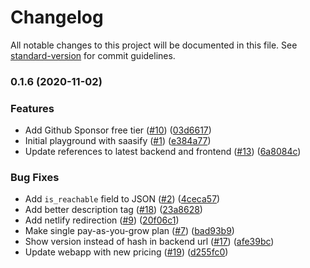 # Changelog

All notable changes to this project will be documented in this file. See [standard-version](https://github.com/conventional-changelog/standard-version) for commit guidelines.

### 0.1.6 (2020-11-02)


### Features

* Add Github Sponsor free tier ([#10](https://github.com/reacherhq/saasify/issues/10)) ([03d6617](https://github.com/reacherhq/saasify/commit/03d6617b7a3738788616409afb966befa904f027))
* Initial playground with saasify ([#1](https://github.com/reacherhq/saasify/issues/1)) ([e384a77](https://github.com/reacherhq/saasify/commit/e384a7797e5ffcebb35f78fe8f37b690e7a97248))
* Update references to latest backend and frontend ([#13](https://github.com/reacherhq/saasify/issues/13)) ([6a8084c](https://github.com/reacherhq/saasify/commit/6a8084c91a0f80eb60172621b0c1147a28ecf97d))


### Bug Fixes

* Add `is_reachable` field to JSON ([#2](https://github.com/reacherhq/saasify/issues/2)) ([4ceca57](https://github.com/reacherhq/saasify/commit/4ceca5787959b7803e5b96c5fa0638ba4964fe48))
* Add better description tag ([#18](https://github.com/reacherhq/saasify/issues/18)) ([23a8628](https://github.com/reacherhq/saasify/commit/23a8628f92b7d3be02f610ff6b3767e036cfba16))
* Add netlify redirection ([#9](https://github.com/reacherhq/saasify/issues/9)) ([20f06c1](https://github.com/reacherhq/saasify/commit/20f06c1c62d1a1733f5ae94d7c89553be07cb160))
* Make single pay-as-you-grow plan ([#7](https://github.com/reacherhq/saasify/issues/7)) ([bad93b9](https://github.com/reacherhq/saasify/commit/bad93b959a080cc39d264c63c3d64de9cf854df0))
* Show version instead of hash in backend url ([#17](https://github.com/reacherhq/saasify/issues/17)) ([afe39bc](https://github.com/reacherhq/saasify/commit/afe39bcae2f817cce6e427ebe1e36f08a0e4fdae))
* Update webapp with new pricing ([#19](https://github.com/reacherhq/saasify/issues/19)) ([d255fc0](https://github.com/reacherhq/saasify/commit/d255fc09331dfd0145478d98d3053e5c05e21918))
